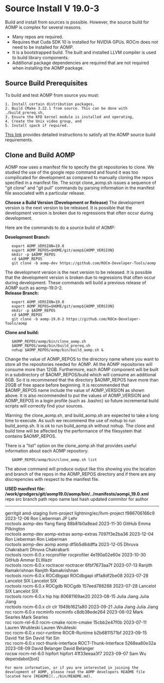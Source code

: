 # Source Install V 19.0-3

Build and install from sources is possible.  However, the source build for AOMP is complex for several reasons.
- Many repos are required.
- Requires that Cuda SDK 10 is installed for NVIDIA GPUs. ROCm does not need to be installed for AOMP.
- It is a bootstrapped build. The built and installed LLVM compiler is used to build library components.
- Additional package dependencies are required that are not required when installing the AOMP package.

## Source Build Prerequisites

To build and test AOMP from source you must:
```
1. Install certain distribution packages,
2. Build CMake 3.22.1 from source. This can be done with ./build_prereq.sh,
3. Ensure the KFD kernel module is installed and operating,
4. Create the Unix video group, and
5. Install spack if required.
```
[This link](SOURCEINSTALL_PREREQUISITE.md) provides detailed instructions to satisfy all the AOMP source build requirements.

## Clone and Build AOMP

AOMP now uses a manifest file to specify the git repositories to clone.
We studied the use of the google repo command and found it was too compilicated for development
as compared to manually cloning the repos specified in a manifest file.
The script clone\_aomp.sh issues a sequence of "git clone" and "git pull" commands
by parsing information in the manifest file associated with a particular release.

<b>Choose a Build Version (Development or Release)</b> The development version is the next version to be released. It is possible that the development version is broken due to regressions that often occur during development.

Here are the commands to do a source build of AOMP:

<b>Development Branch:</b>
```
   export AOMP_VERSION=19.0
   export AOMP_REPOS=$HOME/git/aomp${AOMP_VERSION}
   mkdir -p $AOMP_REPOS
   cd $AOMP_REPOS
   git clone -b aomp-dev https://github.com/ROCm-Developer-Tools/aomp
```

The development version is the next version to be released.  It is possible that the development version is broken due to regressions that often occur during development.
These commands will build a previous release of AOMP such as aomp-19.0-2.<br>
<b>Release Branch:</b>
```
   export AOMP_VERSION=19.0
   export AOMP_REPOS=$HOME/git/aomp${AOMP_VERSION}
   mkdir -p $AOMP_REPOS
   cd $AOMP_REPOS
   git clone -b aomp-19.0-2 https://github.com/ROCm-Developer-Tools/aomp
```
<b>Clone and build:</b>
```
   $AOMP_REPOS/aomp/bin/clone_aomp.sh
   $AOMP_REPOS/aomp/bin/build_prereq.sh
   nohup $AOMP_REPOS/aomp/bin/build_aomp.sh &
```

Change the value of AOMP\_REPOS to the directory name where you want to store all the repositories needed for AOMP. All the AOMP repositories will consume more than 12GB. Furthermore, each AOMP component will be built in a subdirectory of $AOMP\_REPOS/build which will consume an additional 6GB. So it is recommened that the directory $AOMP\_REPOS have more than 20GB of free space before beginning. It is recommended that $AOMP\_REPOS name include the value of AOMP\_VERSION as shown above. It is also recommended to put the values of AOMP\_VERSION and AOMP\_REPOS in a login profile (such as .bashrc) so future incremental build scripts will correctly find your sources.

Warning: the clone\_aomp.sh, and build\_aomp.sh are expected to take a long time to execute. As such we recommend the use of nohup to run build\_aomp.sh. It is ok to run build\_aomp.sh without nohup. The clone and build time will be affected by the performance of the filesystem that contains $AOMP\_REPOS.

There is a "list" option on the clone\_aomp.sh that provides useful information about each AOMP repository.
```
   $AOMP_REPOS/aomp/bin/clone_aomp.sh list
```
The above command will produce output like this showing you the location and branch of the repos in the AOMP\_REPOS directory and if there are any discrepencies with respect to the manifest file.<br>

<b>USED manifest file: /work/grodgers/git/aomp19.0/aomp/bin/../manifests/aompi_19.0.xml</b><br>
  repo src       branch                 path                 repo name    last hash    updated           commitor         for author
  --------       ------                 ----                 ---------    ---------    -------           --------         ----------
 gerritgit  amd-staging         llvm-project lightning/ec/llvm-project f986706166c9 2023-12-06      Ron Lieberman            JP Lehr         
  roctools     aomp-dev                flang                     flang 88b81b0a8ead 2023-11-30             GitHub    Emma Pilkington         
  roctools     aomp-dev          aomp-extras               aomp-extras 7097f3e2ba36 2023-12-04      Ron Lieberman      Ron Lieberman         
  roctools     aomp-dev                 aomp                      aomp df5b5d8ddffa 2023-12-05 Dhruva Chakrabarti Dhruva Chakrabarti         
  roctools   rocm-6.0.x          rocprofiler               rocprofiler 4e190a02e60e 2023-10-30             GitHub      Ammar ELWazir         
  roctools   rocm-6.0.x            roctracer                 roctracer 6fbf7673aa7f 2023-07-13 Ranjith Ramakrishnan Ranjith Ramakrishnan         
  roctools   rocm-6.0.x            ROCdbgapi                 ROCdbgapi df1a8df2be08 2023-07-28       Lancelot SIX       Lancelot SIX         
  roctools   rocm-6.0.x               ROCgdb                    ROCgdb 157eed788288 2023-07-28       Lancelot SIX       Lancelot SIX         
  roctools   rocm-6.0.x                  hip                       hip 80681169ae20 2023-08-15        Julia Jiang        Julia Jiang         
  roctools   rocm-6.0.x                  clr                       clr 1949b1621a80 2023-09-21        Julia Jiang        Julia Jiang         
       roc   rocm-6.0.x             rocminfo                  rocminfo c8db38ede264 2023-06-02       Mark Searles       Mark Searles         
       roc rocm-rel-6.0           rocm-cmake                rocm-cmake 15cbb2e47f0b 2023-07-11   Lauren Wrubleski   Lauren Wrubleski         
       roc   rocm-6.0.x         rocr-runtime              ROCR-Runtime b2b6811571bf 2023-09-15      David Yat Sin      David Yat Sin         
       roc   rocm-6.0.x roct-thunk-interface      ROCT-Thunk-Interface 5268ea80e32a 2023-08-09     David Belanger     David Belanger         
     rocsw rocm-rel-6.0              hipfort                   hipfort 41f33eeaa3f7 2023-09-07             Sam Wu    dependabot[bot]         
```
For more information, or if you are interested in joining the development of AOMP, please read the AOMP developers README file located here [README](../bin/README.md).
